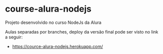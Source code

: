 # course-alura-nodejs
Projeto desenvolvido no curso NodeJs da Alura

Aulas separadas por branches, deploy da versão final pode ser visto no link a seguir:
- https://cource-alura-nodejs.herokuapp.com/
